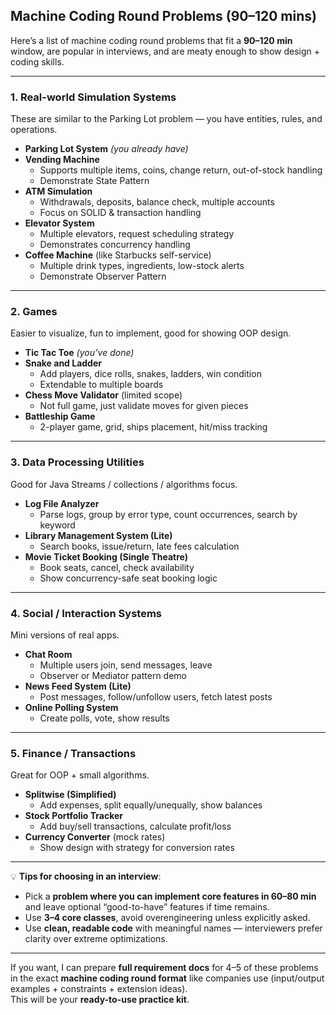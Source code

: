 ## Machine Coding Round Problems (90–120 mins)

Here’s a list of machine coding round problems that fit a **90–120 min** window, are popular in interviews, and are meaty enough to show design + coding skills.

---

### **1. Real-world Simulation Systems**
These are similar to the Parking Lot problem — you have entities, rules, and operations.

- **Parking Lot System** *(you already have)*
- **Vending Machine**  
  - Supports multiple items, coins, change return, out-of-stock handling  
  - Demonstrate State Pattern  
- **ATM Simulation**  
  - Withdrawals, deposits, balance check, multiple accounts  
  - Focus on SOLID & transaction handling  
- **Elevator System**  
  - Multiple elevators, request scheduling strategy  
  - Demonstrates concurrency handling  
- **Coffee Machine** (like Starbucks self-service)  
  - Multiple drink types, ingredients, low-stock alerts  
  - Demonstrate Observer Pattern  

---

### **2. Games**
Easier to visualize, fun to implement, good for showing OOP design.

- **Tic Tac Toe** *(you’ve done)*
- **Snake and Ladder**  
  - Add players, dice rolls, snakes, ladders, win condition  
  - Extendable to multiple boards  
- **Chess Move Validator** (limited scope)  
  - Not full game, just validate moves for given pieces  
- **Battleship Game**  
  - 2-player game, grid, ships placement, hit/miss tracking  

---

### **3. Data Processing Utilities**
Good for Java Streams / collections / algorithms focus.

- **Log File Analyzer**  
  - Parse logs, group by error type, count occurrences, search by keyword  
- **Library Management System (Lite)**  
  - Search books, issue/return, late fees calculation  
- **Movie Ticket Booking (Single Theatre)**  
  - Book seats, cancel, check availability  
  - Show concurrency-safe seat booking logic  

---

### **4. Social / Interaction Systems**
Mini versions of real apps.

- **Chat Room**  
  - Multiple users join, send messages, leave  
  - Observer or Mediator pattern demo  
- **News Feed System (Lite)**  
  - Post messages, follow/unfollow users, fetch latest posts  
- **Online Polling System**  
  - Create polls, vote, show results  

---

### **5. Finance / Transactions**
Great for OOP + small algorithms.

- **Splitwise (Simplified)**  
  - Add expenses, split equally/unequally, show balances  
- **Stock Portfolio Tracker**  
  - Add buy/sell transactions, calculate profit/loss  
- **Currency Converter** (mock rates)  
  - Show design with strategy for conversion rates  

---

💡 **Tips for choosing in an interview**:
- Pick a **problem where you can implement core features in 60–80 min** and leave optional “good-to-have” features if time remains.
- Use **3–4 core classes**, avoid overengineering unless explicitly asked.
- Use **clean, readable code** with meaningful names — interviewers prefer clarity over extreme optimizations.

---

If you want, I can prepare **full requirement docs** for 4–5 of these problems in the exact **machine coding round format** like companies use (input/output examples + constraints + extension ideas).  
This will be your **ready-to-use practice kit**.
